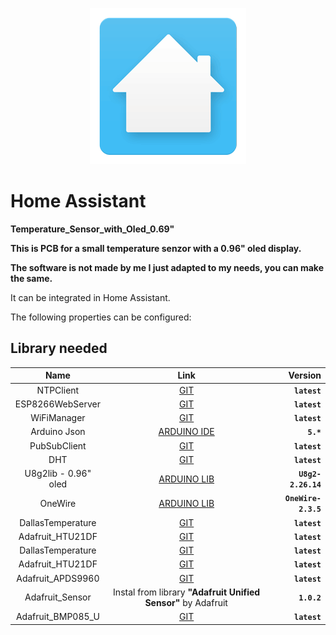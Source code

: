 <p align="center">

<img src=".github/loading-screen.gif">

</p>

# Home Assistant 

**Temperature_Sensor_with_Oled_0.69"**

**This is PCB for a small temperature senzor with a 0.96" oled display.**

**The software is not made by me I just adapted to my needs, you can make the same.**

It can be integrated in Home Assistant.

The following properties can be configured:

## Library needed  <a name="id3"></a>
  

Name | Link | Version 
:---: | :---: | ---:
NTPClient | [GIT](https://github.com/arduino-libraries/NTPClient) |**`latest`**
ESP8266WebServer | [GIT](https://github.com/esp8266/Arduino/tree/master/libraries/ESP8266WebServer)| **`latest`**
WiFiManager | [GIT](https://github.com/tzapu/WiFiManager) | **`latest`**
Arduino Json | [ARDUINO IDE](https://arduinojson.org) |**`5.*`**
PubSubClient | [GIT](https://github.com/knolleary/pubsubclient)| **`latest`**
DHT | [GIT](https://github.com/adafruit/DHT-sensor-library) | **`latest`**
U8g2lib - 0.96" oled| [ARDUINO LIB](https://www.arduinolibraries.info/libraries/u8g2 ) | **`U8g2-2.26.14`**
OneWire | [ARDUINO LIB](https://www.arduinolibraries.info/libraries/one-wire) | **`OneWire-2.3.5`**
DallasTemperature| [GIT](https://github.com/milesburton/Arduino-Temperature-Control-Library) | **`latest`**
Adafruit_HTU21DF| [GIT](https://github.com/adafruit/Adafruit_HTU21DF_Library) | **`latest`**
DallasTemperature| [GIT](https://github.com/milesburton/Arduino-Temperature-Control-Library) | **`latest`**
Adafruit_HTU21DF| [GIT](https://github.com/adafruit/Adafruit_HTU21DF_Library) | **`latest`**
Adafruit_APDS9960|[GIT](https://github.com/adafruit/Adafruit_APDS9960) | **`latest`**
Adafruit_Sensor| Instal from library **"Adafruit Unified Sensor"** by Adafruit | **`1.0.2`**
Adafruit_BMP085_U| [GIT](https://github.com/adafruit/Adafruit_BMP085_Unified) | **`latest`**
